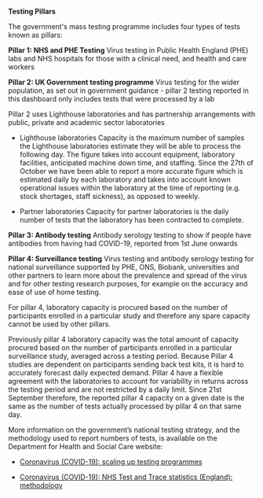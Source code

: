 ﻿**Testing Pillars**

The government's mass testing programme includes four types of tests known as pillars:

**Pillar 1: NHS and PHE Testing** 
Virus testing in Public Health England (PHE) labs and NHS hospitals for those with a clinical need, and health and care workers

**Pillar 2: UK Government testing programme** 
Virus testing for the wider population, as set out in government guidance - pillar 2 testing reported in this dashboard only includes tests that were processed by a lab

Pillar 2 uses Lighthouse laboratories and has partnership arrangements with public, private and academic sector laboratories
 
- Lighthouse laboratories 
Capacity is the maximum number of samples the Lighthouse laboratories estimate they will be able to process the following day. The figure takes into account equipment, laboratory facilities, anticipated machine down time, and staffing. Since the 27th of October we have been able to report a more accurate figure which is estimated daily by each laboratory and takes into account known operational issues within the laboratory at the time of reporting (e.g. stock shortages, staff sickness), as opposed to weekly.
 
- Partner laboratories 
Capacity for partner laboratories is the daily number of tests that the laboratory has been contracted to complete. 

**Pillar 3: Antibody testing** 
Antibody serology testing to show if people have antibodies from having had COVID-19, reported from 1st June onwards

**Pillar 4: Surveillance testing** 
Virus testing and antibody serology testing for national surveillance supported by PHE, ONS, Biobank, universities and other partners to learn more about the prevalence and spread of the virus and for other testing research purposes, for example on the accuracy and ease of use of home testing.

For pillar 4, laboratory capacity is procured based on the number of participants enrolled in a particular study and therefore any spare capacity cannot be used by other pillars.

Previously pillar 4 laboratory capacity was the total amount of capacity procured based on the number of participants enrolled in a particular surveillance study, averaged across a testing period. Because Pillar 4 studies are dependent on participants sending back test kits, it is hard to accurately forecast daily expected demand. Pillar 4 have a flexible agreement with the laboratories to account for variability in returns across the testing period and are not restricted by a daily limit. Since 21st September therefore, the reported pillar 4 capacity on a given date is the same as the number of tests actually processed by pillar 4 on that same day. 

More information on the government’s national testing strategy, and the methodology used to report numbers of tests, is available on the Department for Health and Social Care website:

* [Coronavirus (COVID-19): scaling up testing programmes](https://www.gov.uk/government/publications/coronavirus-covid-19-scaling-up-testing-programmes)

* [Coronavirus (COVID-19): NHS Test and Trace statistics (England): methodology](https://www.gov.uk/government/publications/nhs-test-and-trace-statistics-england-methodology/nhs-test-and-trace-statistics-england-methodology)